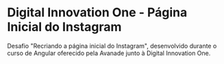 # Digital Innovation One - Página Inicial do Instagram

 Desafio "Recriando a página inicial do Instagram", desenvolvido durante o curso de Angular oferecido pela Avanade junto à Digital Innovation One.
 
